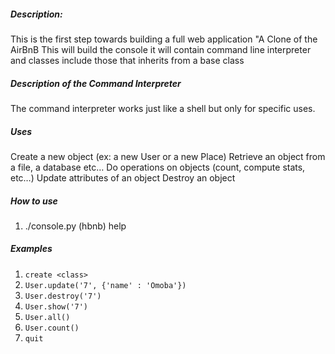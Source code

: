 ##### Description:
This is the first step towards building a full web application "A Clone of the AirBnB
This will build the console it will contain command line interpreter and classes include those that inherits from a base class

##### Description of the Command Interpreter
The command interpreter works just like a shell but only for specific uses.
##### Uses
Create a new object (ex: a new User or a new Place)
Retrieve an object from a file, a database etc…
Do operations on objects (count, compute stats, etc…)
Update attributes of an object
Destroy an object
##### How to use
1. ./console.py
(hbnb) help
##### Examples
1. `create <class>`
2. `User.update('7', {'name' : 'Omoba'})`
3. `User.destroy('7')`
4. `User.show('7')`
5. `User.all()`
6. `User.count()`
7. `quit`
